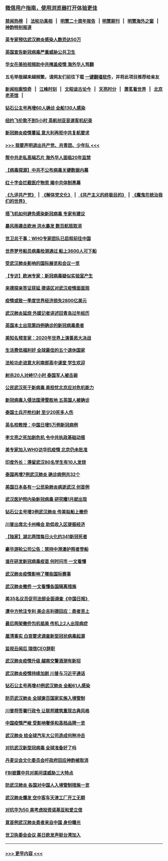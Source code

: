 ### [微信用户指南，使用浏览器打开体验更佳](https://github.com/gfw-breaker/banned-news1/blob/master/indexes/wechat-guide.md?t=0)
#### [禁闻热榜](热点新闻.md?t=0)  &nbsp;&nbsp;|&nbsp;&nbsp; [法轮功真相](https://github.com/gfw-breaker/truth/blob/master/README.md?t=0) &nbsp;&nbsp;|&nbsp;&nbsp; [明慧二十周年报告](https://github.com/gfw-breaker/mh-reports/blob/master/README.md?t=0) &nbsp;&nbsp;|&nbsp;&nbsp;[明慧期刊](https://github.com/gfw-breaker/mh-qikan) &nbsp;&nbsp;|&nbsp;&nbsp; [明慧海外之窗](https://github.com/gfw-breaker/mh-news/blob/master/README.md?t=0) &nbsp;&nbsp;|&nbsp;&nbsp; [神韵特别报道](https://github.com/gfw-breaker/mh-news/blob/master/shenyun.md?t=0)
#### [英专家预估武汉肺炎感染人数恐达50万](../pages/nsc418/n11857886.md?t=02101922) 
#### [英国宣告新冠病毒严重威胁公共卫生](../pages/nsc418/n11858285.md?t=02101922) 
#### [华女在美拍视频助中共掩盖疫情 海外华人骂翻](../pages/nsc418/n11857407.md?t=02101922) 
#### 五毛举报越来越频繁，请网友们前往下载 [一键翻墙软件](https://github.com/gfw-breaker/ssr-accounts)，并将此项目推荐给亲友
#### [新闻拍案惊奇](https://github.com/gfw-breaker/banned-news1/blob/master/pages/link4.md) &nbsp;&nbsp;|&nbsp;&nbsp; [江峰时刻](https://github.com/gfw-breaker/banned-news1/blob/master/pages/link4.md) &nbsp;&nbsp;|&nbsp;&nbsp; [文昭谈古论今](https://github.com/gfw-breaker/banned-news1/blob/master/pages/link4.md) &nbsp;&nbsp;|&nbsp;&nbsp; [天亮时分](https://github.com/gfw-breaker/banned-news1/blob/master/pages/link4.md) &nbsp;&nbsp;|&nbsp;&nbsp; [萧茗看世界](https://github.com/gfw-breaker/banned-news1/blob/master/pages/link4.md) &nbsp;&nbsp;|&nbsp;&nbsp; [北京老茶馆](https://github.com/gfw-breaker/banned-news1/blob/master/pages/link4.md) &nbsp;&nbsp;|&nbsp;&nbsp; 
#### [钻石公主号再增60人确诊 全船130人感染](../pages/nsc418/n11857366.md?t=02101922) 
#### [纽约飞伦敦不到5小时 英航创亚音速客机纪录](../pages/nsc418/n11857405.md?t=02101922) 
#### [新冠肺炎疫情蔓延 意大利再拒中共复航要求](../pages/nsc418/n11857200.md?t=02101922) 
#### [>>> 我要声明退出共产党、共青团、少年队 <<<](https://github.com/begood0513/goodnews/blob/master/quit/letter.md) 
#### [帮中共走私高端芯片 海外华人面临20年监禁](../pages/nsc418/n11855016.md?t=02101922) 
#### [【病毒探源】中共不公布病毒关键数据内幕](../pages/nsc418/n11856584.md?t=02101922) 
#### [红十字会拦截医疗物资 揭中共体制黑幕](../pages/nsc418/n11856750.md?t=02101922) 
#### [《九评共产党》](https://github.com/begood0513/9ping.md/blob/master/README.md) &nbsp;|&nbsp; [《解体党文化》](../../../../jtdwh.md/blob/master/README.md)  &nbsp;|&nbsp; [《共产主义的终极目的》](../../../../gczydzjmd.md/blob/master/README.md) &nbsp;|&nbsp; [《魔鬼在统治我们的世界》](../../../../mgztzwmdsj.md/blob/master/README.md) 
#### [搭飞机如何避免感染新冠病毒 专家有建议](../pages/nsc418/n11853427.md?t=02101922) 
#### [暴风雨袭击欧洲 洪水暴发 数百航班取消](../pages/nsc418/n11856453.md?t=02101922) 
#### [世卫总干事：WHO专家团队已启程前往中国](../pages/nsc418/n11856612.md?t=02101922) 
#### [世界梦号船员病毒检测通过 船上3600人可下船](../pages/nsc418/n11856520.md?t=02101922) 
#### [受武汉肺炎影响的国际展览和会议一览](../pages/nsc418/n11856420.md?t=02101922) 
#### [【专访】欧洲专家：新冠病毒疑似实验室产生](../pages/nsc418/n11856378.md?t=02101922) 
#### [来德探亲签证获延 德语区对武汉疫情面面观](../pages/nsc418/n11856283.md?t=02101922) 
#### [疫情或致一季度世界经济损失2800亿美元](../pages/nsc418/n11855639.md?t=02101922) 
#### [武汉肺炎延烧 外媒记者讲述回青岛过年经历](../pages/nsc418/n11856159.md?t=02101922) 
#### [英国本土出现第四例确诊的新冠病毒患者](../pages/nsc418/n11855930.md?t=02101922) 
#### [美知名预言家：2020年世界上演善恶大决战](../pages/nsc418/n11855418.md?t=02101922) 
#### [生活费低福利好 全球最佳的五个退休国家](../pages/nsc418/n11848347.md?t=02101922) 
#### [法轮功走进意大利南部高中课堂 学生欢迎](../pages/nsc418/n11853859.md?t=02101922) 
#### [射杀20人对峙17小时 泰国军人被击毙](../pages/nsc418/n11854869.md?t=02101922) 
#### [公民武汉死于新病毒 美担忧北京应对危机能力](../pages/nsc418/n11854331.md?t=02101922) 
#### [新冠病毒入侵法国滑雪胜地 五英国人被确诊](../pages/nsc418/n11854307.md?t=02101922) 
#### [泰国士兵开枪扫射 至少20死多人伤](../pages/nsc418/n11854276.md?t=02101922) 
#### [英名校教授：中国日增5万例新冠病例](../pages/nsc418/n11854174.md?t=02101922) 
#### [李文亮之死加剧危机 令中共执政基础动摇](../pages/nsc418/n11854003.md?t=02101922) 
#### [美专家加入WHO访华抗疫情 北京仍未批准](../pages/nsc418/n11854043.md?t=02101922) 
#### [印度外长：滞留武汉80名学生有10人发烧](../pages/nsc418/n11853821.md?t=02101922) 
#### [泰国再增7例武汉肺炎 确诊病例共32个](../pages/nsc418/n11853808.md?t=02101922) 
#### [美国日本各有一公民染肺炎病逝武汉 创首例](../pages/nsc418/n11853509.md?t=02101922) 
#### [武汉医护院内染新冠病毒 研究曝1月就出现](../pages/nsc418/n11852928.md?t=02101922) 
#### [钻石公主号增3例武汉肺炎 传美拟船上撤侨](../pages/nsc418/n11853240.md?t=02101922) 
#### [川普出席北卡州峰会 助低收入区提振经济](../pages/nsc418/n11853232.md?t=02101922) 
#### [【独家】湖北两馆每日火化约341新冠死者](../pages/nsc418/n11845444.md?t=02101922) 
#### [豪华游轮公司公告：禁持中港澳护照者登船](../pages/nsc418/n11852761.md?t=02101922) 
#### [谁在研发新冠病毒疫苗 何时问市 一文看懂](../pages/nsc418/n11852840.md?t=02101922) 
#### [武汉肺炎疫情影响了哪些国际赛事](../pages/nsc418/n11852441.md?t=02101922) 
#### [武汉肺炎撤侨 一文看懂各国隔离措施](../pages/nsc418/n11844216.md?t=02101922) 
#### [美35名议员促司法部全面调查《中国日报》](../pages/nsc418/n11852435.md?t=02101922) 
#### [遭中方抢注专利 美企吉利德回应：患者至上](../pages/nsc418/n11852037.md?t=02101922) 
#### [最后两架撤侨包机抵美 传机上2人出现病症](../pages/nsc418/n11852173.md?t=02101922) 
#### [厘清事实 白宫要求调查新型冠状病毒起源](../pages/nsc418/n11852106.md?t=02101922) 
#### [监视丑闻后 瑞信CEO辞职](../pages/nsc418/n11852127.md?t=02101922) 
#### [武汉肺炎疫情升级 越南交警酒测有新招](../pages/nsc418/n11851632.md?t=02101922) 
#### [武汉肺炎疫情持续加剧 川普与习近平通话](../pages/nsc418/n11851613.md?t=02101922) 
#### [钻石公主号再增41例武汉肺炎 全船61人感染](../pages/nsc418/n11850401.md?t=02101922) 
#### [防范武汉肺炎 全球逾百国家实施入境管制](../pages/nsc418/n11850557.md?t=02101922) 
#### [川普将签署行政令 让联邦建筑重现古典风格](../pages/nsc418/n11850654.md?t=02101922) 
#### [中国疫情严峻 受影响奢侈和高档品牌一览](../pages/nsc418/n11850319.md?t=02101922) 
#### [武汉肺炎 给全球汽车大公司造成何种冲击](../pages/nsc418/n11850056.md?t=02101922) 
#### [对抗武汉新型冠病毒 全球准备好了吗](../pages/nsc418/n11850142.md?t=02101922) 
#### [丹麦议会文化委员会吁政府回应神韵被取消](../pages/nsc418/n11849312.md?t=02101922) 
#### [FBI披露中共对美间谍威胁三大特点](../pages/nsc418/n11849700.md?t=02101922) 
#### [防武汉肺炎 各国对中国人入境管制措施一览](../pages/nsc418/n11838726.md?t=02101922) 
#### [武汉肺炎爆发 空中客车天津工厂开工无期](../pages/nsc418/n11849634.md?t=02101922) 
#### [对抗华为5G 美考虑投资诺基亚和爱立信](../pages/nsc418/n11849510.md?t=02101922) 
#### [意首例武汉肺炎患者来自中国 身份曝光](../pages/nsc418/n11849454.md?t=02101922) 
#### [世卫执委会会议 美日欧发声挺台湾加入](../pages/nsc418/n11849433.md?t=02101922) 

----
#### [ >>> 更早内容 <<< ](../indexes/nsc418-earlier.md)
